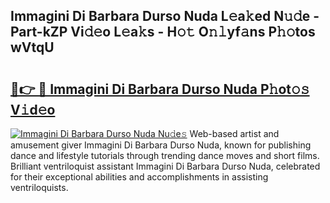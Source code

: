 ## Immagini Di Barbara Durso Nuda L𝚎a𝚔ed N𝚞𝚍e - Part-kZP Vi𝚍𝚎o L𝚎a𝚔s - H𝚘𝚝 O𝚗𝚕yf𝚊ns P𝚑𝚘tos wVtqU

# <h2><a href="http://kfcol1h.oniu.top/?m=Immagini+Di+Barbara+Durso+Nuda">🔗👉 🔴 Immagini Di Barbara Durso Nuda P𝚑ot𝚘𝚜 V𝚒d𝚎o</a></h2>

[![Immagini Di Barbara Durso Nuda Nu𝚍e𝚜](https://i.imgur.com/0qMVB7G.gif)](http://kfcol1h.oniu.top/?m=Immagini+Di+Barbara+Durso+Nuda)
Web-based artist and amusement giver Immagini Di Barbara Durso Nuda, known for publishing dance and lifestyle tutorials through trending dance moves and short films. Brilliant ventriloquist assistant Immagini Di Barbara Durso Nuda, celebrated for their exceptional abilities and accomplishments in assisting ventriloquists.  
